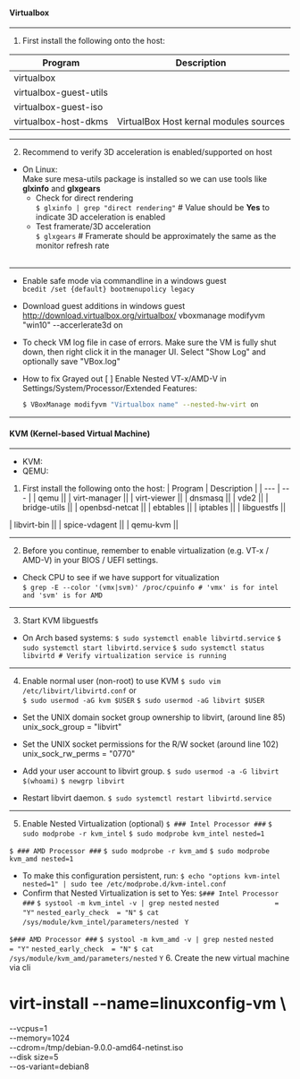#### Virtualbox  
- - -
1. First install the following onto the host:  

| Program | Description |
| --- | --- |
| virtualbox||  
| virtualbox-guest-utils | |  
| virtualbox-guest-iso | |  
| virtualbox-host-dkms | VirtualBox Host kernal modules sources |  
- - -
2. Recommend to verify 3D acceleration is enabled/supported on host  
- On Linux:  
Make sure mesa-utils package is installed so we can use tools like **glxinfo** and **glxgears**  
  - Check for direct rendering  
`$ glxinfo | grep "direct rendering"` # Value should be **Yes** to indicate 3D acceleration is enabled  
  - Test framerate/3D acceleration  
`$ glxgears` # Framerate should be approximately the same as the monitor refresh rate  
&emsp;
- - -
- Enable safe mode via commandline in a windows guest  
 `bcedit /set {default} bootmenupolicy legacy`  
- Download guest additions in windows guest  
  http://download.virtualbox.org/virtualbox/
vboxmanage modifyvm "win10" --accerlerate3d on
- To check VM log file in case of errors. Make sure the VM is fully shut down, then right click it in the manager UI. Select "Show Log" and optionally save "VBox.log"  

- How to fix Grayed out [ ] Enable Nested VT-x/AMD-V in Settings/System/Processor/Extended Features:  
  ```bash
  $ VBoxManage modifyvm "Virtualbox name" --nested-hw-virt on
  ```
- - -
#### KVM (Kernel-based Virtual Machine)  
- - -
- KVM:  
- QEMU:  
1. First install the following onto the host:
| Program | Description |
| --- | --- |
| qemu ||
| virt-manager ||
| virt-viewer ||
| dnsmasq ||
| vde2 ||
| bridge-utils ||
| openbsd-netcat ||
| ebtables ||
| iptables ||
| libguestfs ||

| libvirt-bin ||
| spice-vdagent ||
| qemu-kvm ||
- - -
2. Before you continue, remember to enable virtualization (e.g. VT-x / AMD-V) in your BIOS / UEFI settings.
- Check CPU to see if we have support for vitualization  
`$ grep -E --color '(vmx|svm)' /proc/cpuinfo # 'vmx' is for intel and 'svm' is for AMD`  
- - -
3. Start KVM libguestfs
- On Arch based systems:
`$ sudo systemctl enable libvirtd.service`
`$ sudo systemctl start libvirtd.service`
`$ sudo systemctl status libvirtd # Verify virtualization service is running`  
- - -
4. Enable normal user (non-root) to use KVM
`$ sudo vim /etc/libvirt/libvirtd.conf`
or  
`$ sudo usermod -aG kvm $USER`
`$ sudo usermod -aG libvirt $USER`
- Set the UNIX domain socket group ownership to libvirt, (around line 85)
unix_sock_group = "libvirt"

- Set the UNIX socket permissions for the R/W socket (around line 102)
unix_sock_rw_perms = "0770"

- Add your user account to libvirt group.
`$ sudo usermod -a -G libvirt $(whoami)`
`$ newgrp libvirt`

- Restart libvirt daemon.
`$ sudo systemctl restart libvirtd.service`
- - -
5. Enable Nested Virtualization (optional)
`$ ### Intel Processor ###`
`$ sudo modprobe -r kvm_intel`
`$ sudo modprobe kvm_intel nested=1`

`$ ### AMD Processor ###`
`$ sudo modprobe -r kvm_amd`
`$ sudo modprobe kvm_amd nested=1`
- To make this configuration persistent, run:
`$ echo "options kvm-intel nested=1" | sudo tee /etc/modprobe.d/kvm-intel.conf`
- Confirm that Nested Virtualization is set to Yes:
`$### Intel Processor ###`
`$ systool -m kvm_intel -v | grep nested`
    `nested              = "Y"`
    `nested_early_check  = "N"`
`$ cat /sys/module/kvm_intel/parameters/nested `
`Y`

`$### AMD Processor ###`
`$ systool -m kvm_amd -v | grep nested`
    `nested              = "Y"`
    `nested_early_check  = "N"`
`$ cat /sys/module/kvm_amd/parameters/nested`
`Y`
6. Create the new virtual machine via cli
# virt-install --name=linuxconfig-vm \
--vcpus=1 \
--memory=1024 \
--cdrom=/tmp/debian-9.0.0-amd64-netinst.iso \
--disk size=5 \
--os-variant=debian8

